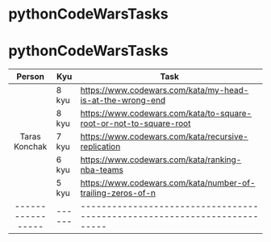 # pythonCodeWarsTasks
# pythonCodeWarsTasks
|Person           |Kyu   |Task                                                                     |
|:---------------:|------|-------------------------------------------------------------------------|
|                 |8 kyu |https://www.codewars.com/kata/my-head-is-at-the-wrong-end                |
|                 |8 kyu |https://www.codewars.com/kata/to-square-root-or-not-to-square-root       |
|Taras Konchak    |7 kyu |https://www.codewars.com/kata/recursive-replication                      |
|                 |6 kyu |https://www.codewars.com/kata/ranking-nba-teams                          |
|                 |5 kyu |https://www.codewars.com/kata/number-of-trailing-zeros-of-n              |
|-----------------|------|-------------------------------------------------------------------------|